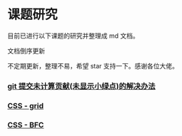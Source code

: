 # 课题研究

目前已进行以下课题的研究并整理成 md 文档。

文档倒序更新

不定期更新，整理不易，希望 star 支持一下。感谢各位大佬。

### [git 提交未计算贡献(未显示小绿点)的解决办法](<https://github.com/Hzyhhh/Researching/blob/master/git%E6%8F%90%E4%BA%A4%E6%9C%AA%E8%AE%A1%E7%AE%97%E8%B4%A1%E7%8C%AE(%E6%9C%AA%E6%98%BE%E7%A4%BA%E5%B0%8F%E7%BB%BF%E7%82%B9)%E7%9A%84%E8%A7%A3%E5%86%B3%E5%8A%9E%E6%B3%95/index.md>)

### [CSS - grid](https://github.com/Hzyhhh/Researching/blob/master/CSS%20Grid/CSSGrid.md)

### [CSS - BFC](https://github.com/Hzyhhh/Researching/tree/master/BFC)
